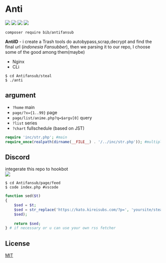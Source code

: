 # Anti
![](https://img.shields.io/badge/codename-kato-hotpink) ![](https://img.shields.io/badge/php-%3E%3D5.3.9-blue.svg) ![](https://img.shields.io/pypi/pyversions/3) ![](https://img.shields.io/github/last-commit/sinkaroid/antifansub)  

`composer require bib/antifansub`  

**AntiID** - i create a Trash tools do autobypass,scrap,decrypt and find the final url (*indonesia Fansubber*), then we parsing it to our repo, I choose some of the good among them(maybe)  

* Nginx 
* CLi  

```
$ cd Antifansub/steal  
$ ./anti
```  

## argument  
- `?home` main  
- `page/?x={1..99}` page  
- `page/list/anime.php?q=$argv[0]` query  
- `?list` series
- `?chart` fullschedule (based on JST)  


```php
require 'inc/str.php'; #main
require_once(realpath(dirname(__FILE__) . '/../inc/str.php')); #multiple pagecontent

```  
  
  
## Discord
integerate this repo to hookbot  
![](https://1.bp.blogspot.com/-g8H_KN6i_E0/XWENevaokLI/AAAAAAAAJqE/6Ri4bWy5oHENFyNI27FE_aXVYf5T_8TsgCLcBGAs/s1600/Screenshot_105.png)

```
$ cd Antifansub/page/feed  
$ code index.php #vscode  
```  
```php
function sed($t)
{
    $sed = $t;
    $sed = str_replace('https://kato.kireisubs.com/?p=', 'yoursite/steal/?id=',    
	$sed);
	
    return $sed;
} # if necessary or u can use your own rss fetcher
```
## License
[MIT](https://choosealicense.com/licenses/mit/)
